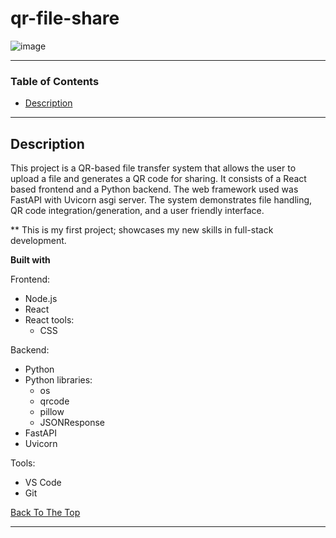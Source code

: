# qr-file-share

![image](https://github.com/user-attachments/assets/4ed69a40-70b9-4271-a6ff-8e285eac6e2c)

---

### Table of Contents


- [Description](#description)

---

## Description

This project is a QR-based file transfer system that allows the user to upload a file and generates a QR code for sharing. It consists of a React based frontend and a Python backend. The web framework used was FastAPI with Uvicorn asgi server. The system demonstrates file handling, QR code integration/generation, and a user friendly interface. 

** This is my first project; showcases my new skills in full-stack development.

__Built with__

Frontend:
- Node.js
- React
- React tools:
    - CSS

Backend:
- Python
- Python libraries:
    - os
    - qrcode
    - pillow
    - JSONResponse
- FastAPI
- Uvicorn

Tools:
- VS Code
- Git



[Back To The Top](#qr-file-share)

---
